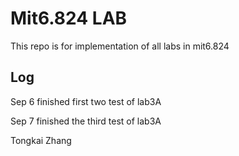 # Mit6.824 LAB

This repo is for implementation of all labs in mit6.824

## Log

Sep 6
finished first two test of lab3A

Sep 7
finished the third test of lab3A

Tongkai Zhang
